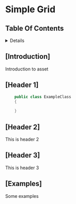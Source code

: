 # Simple Grid

## Table Of Contents 
 
<details>
<summary>Details</summary>

  - [Introduction](#introduction)
  - [Header 1](#header-1)
  - [Header 2](#header-2)
  - [Header 3](#header-3)
  - [Examples](#examples)
    
</details>

## [Introduction]
Introduction to asset

    
## [Header 1]
    
```csharp 
    public class ExampleClass    
    {
    
    }
```

## [Header 2]
This is header 2


## [Header 3]
This is header 3

## [Examples]
Some examples










